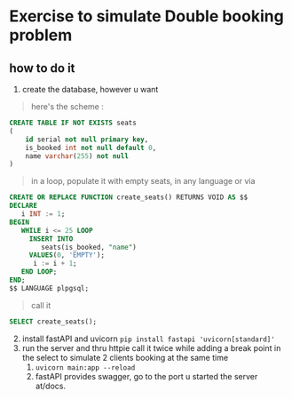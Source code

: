 # Exercise to simulate Double booking problem

## how to do it
1. create the database, however u want
> here's the scheme : 
```sql
CREATE TABLE IF NOT EXISTS seats 
(
    id serial not null primary key,
    is_booked int not null default 0,
    name varchar(255) not null
)
```
> in a loop, populate it with empty seats, in any language or via
```sql
CREATE OR REPLACE FUNCTION create_seats() RETURNS VOID AS $$
DECLARE
   i INT := 1;
BEGIN
   WHILE i <= 25 LOOP
     INSERT INTO
     	seats(is_booked, "name")
     VALUES(0, 'EMPTY');
      i := i + 1; 
   END LOOP;
END;
$$ LANGUAGE plpgsql;
```
> call it
```sql
SELECT create_seats();
```
2. install fastAPI and uvicorn
`pip install fastapi 'uvicorn[standard]'`
3. run the server and thru httpie call it twice while adding a break point in the select to simulate 2 clients booking at the same time
    1. `uvicorn main:app --reload `
    1. fastAPI provides swagger, go to the port u started the server at/docs.